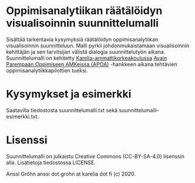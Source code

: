 # Oppimisanalytiikan räätälöidyn visualisoinnin suunnittelumalli

Sisältää tarkentavia kysymyksiä räätälöidyn oppimisanalytiikan visualisoinnin suunnitteluun.
Malli pyrkii johdonmukaistamaan visualisoinnin kehittäjän ja sen tarvitsijan välistä dialogia suunnittelutyön aikana.
Suunnittelumalli on kehitetty [Karelia-ammattikorkeakoulussa](https://www.karelia.fi) [Avain Parempaan Oppimiseen AMKeissa (APOA)](https://apoa.tamk.fi)  -hankkeen aikana tehtävien oppimisanalytiikkapilottien tueksi.

# Kysymykset ja esimerkki

Saatavilla tiedostosta suunnittelumalli.txt sekä suunnittelumalli-esimerkki.txt. 

# Lisenssi

Suunnittelumalli on julkaistu Creative Commons (CC-BY-SA-4.0) lisenssin alla.
Lisätietoja tiedostossa LICENSE.

Anssi Gröhn anssi dot grohn at karelia dot fi (c) 2020.